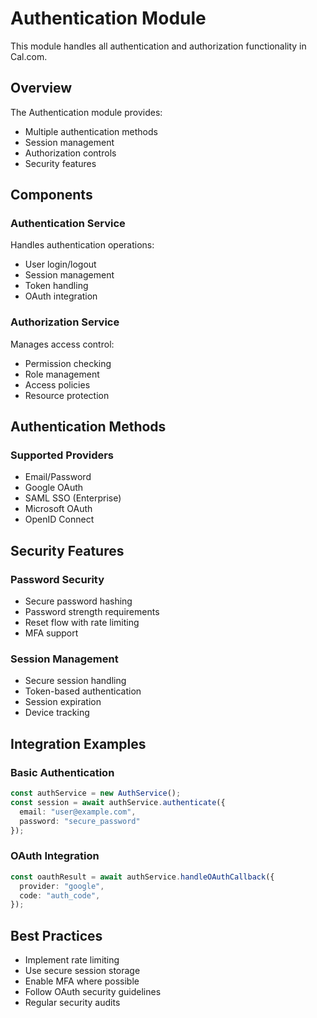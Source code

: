 # Authentication Module

This module handles all authentication and authorization functionality in Cal.com.

## Overview

The Authentication module provides:
- Multiple authentication methods
- Session management
- Authorization controls
- Security features

## Components

### Authentication Service
Handles authentication operations:
- User login/logout
- Session management
- Token handling
- OAuth integration

### Authorization Service
Manages access control:
- Permission checking
- Role management
- Access policies
- Resource protection

## Authentication Methods

### Supported Providers
- Email/Password
- Google OAuth
- SAML SSO (Enterprise)
- Microsoft OAuth
- OpenID Connect

## Security Features

### Password Security
- Secure password hashing
- Password strength requirements
- Reset flow with rate limiting
- MFA support

### Session Management
- Secure session handling
- Token-based authentication
- Session expiration
- Device tracking

## Integration Examples

### Basic Authentication
```typescript
const authService = new AuthService();
const session = await authService.authenticate({
  email: "user@example.com",
  password: "secure_password"
});
```

### OAuth Integration
```typescript
const oauthResult = await authService.handleOAuthCallback({
  provider: "google",
  code: "auth_code",
});
```

## Best Practices
- Implement rate limiting
- Use secure session storage
- Enable MFA where possible
- Follow OAuth security guidelines
- Regular security audits
